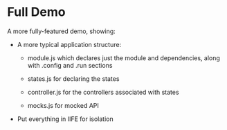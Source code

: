 # Full Demo

A more fully-featured demo, showing:

- A more typical application structure:

  * module.js which declares just the module and dependencies, along 
    with .config and .run sections
  
  * states.js for declaring the states
  
  * controller.js for the controllers associated with states
  
  * mocks.js for mocked API
  
- Put everything in IIFE for isolation

